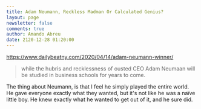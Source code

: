 ```yaml
---
title: Adam Neumann, Reckless Madman Or Calculated Genius?
layout: page
newsletter: false
comments: true
author: Amando Abreu
date: 2120-12-28 01:20:00
---
```

https://www.dailybeatny.com/2020/04/14/adam-neumann-winner/

> while the hubris and recklessness of ousted CEO Adam Neumaan will be studied in business schools for years to come.

The thing about Neumann, is that I feel he simply played the entire world. He gave everyone exactly what they wanted, but it's not like he was a naïve little boy. He knew exactly what he wanted to get out of it, and he sure did.